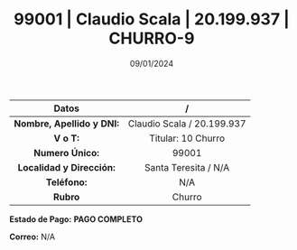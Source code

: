 ﻿---
title: 99001 | Claudio Scala | 20.199.937 | CHURRO-9
date: 09/01/2024
draft: false
tags: ['santa teresita', 'titular', 'churro']
---

|          **Datos**          |  /  |
|:---------------------------:|:---:|
| **Nombre, Apellido y DNI:** | Claudio Scala / 20.199.937 |
|          **V o T:**         | Titular: 10 Churro |
|      **Numero Único:**      | 99001 |
|  **Localidad y Dirección:** | Santa Teresita / N/A |
|        **Teléfono:**        | N/A |
|          **Rubro**          | Churro |

**Estado de Pago:** **PAGO COMPLETO**

**Correo:** N/A
